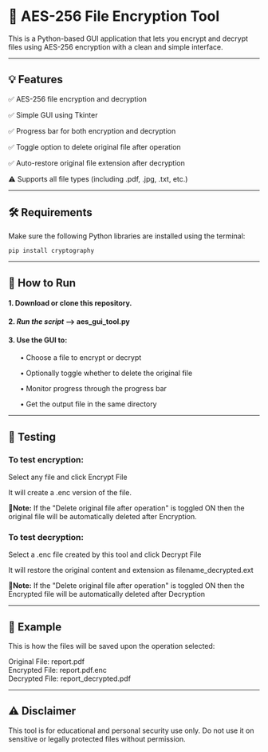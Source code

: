 # 🔐 AES-256 File Encryption Tool
This is a Python-based GUI application that lets you encrypt and decrypt files using AES-256 encryption with a clean and simple interface.

---
## 💡 Features
✅ AES-256 file encryption and decryption

✅ Simple GUI using Tkinter

✅ Progress bar for both encryption and decryption

✅ Toggle option to delete original file after operation

✅ Auto-restore original file extension after decryption

⚠️ Supports all file types (including .pdf, .jpg, .txt, etc.)

---
## 🛠️ Requirements
Make sure the following Python libraries are installed using the terminal:

```bash
pip install cryptography
```

---
## 🚀 How to Run
#### 1. **Download or clone this repository.**

#### 2. ***Run the script*** --> aes_gui_tool.py

#### 3. Use the GUI to:

‎ ‎ ‎ ‎ ‎ ‎  • Choose a file to encrypt or decrypt

‎ ‎ ‎ ‎ ‎ ‎  • Optionally toggle whether to delete the original file

‎ ‎ ‎  ‎ ‎ ‎ • Monitor progress through the progress bar

‎ ‎ ‎ ‎ ‎ ‎  • Get the output file in the same directory

---
## 🧪 Testing
### To test encryption:

Select any file and click Encrypt File

It will create a .enc version of the file.

**📝Note:**
If the "Delete original file after operation" is toggled ON then the original file will be automatically deleted after Encryption.

### To test decryption:

Select a .enc file created by this tool and click Decrypt File

It will restore the original content and extension as filename_decrypted.ext

**📝Note:**
If the "Delete original file after operation" is toggled ON then the Encrypted file will be automatically deleted after Decryption

---
## 📂 Example
This is how the files will be saved upon the operation selected:

Original File: report.pdf  
Encrypted File: report.pdf.enc  
Decrypted File: report_decrypted.pdf

---
## ⚠️ Disclaimer
This tool is for educational and personal security use only. Do not use it on sensitive or legally protected files without permission.
